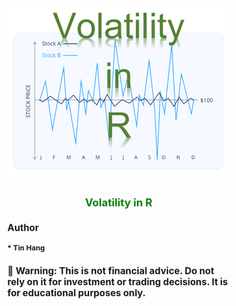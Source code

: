 <img src="Volatility_R.PNG">
<h1 align="center"><span style="font-size: 24px; color: green;">Volatility in R</span></h1>

## Author
### * Tin Hang

## 🔴 Warning: This is not financial advice. Do not rely on it for investment or trading decisions. It is for educational purposes only.  


